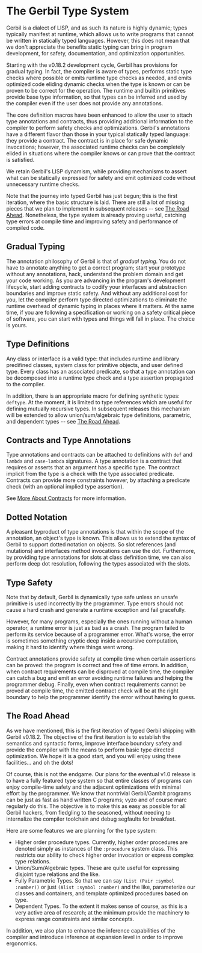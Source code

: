 # The Gerbil Type System

Gerbil is a dialect of LISP, and as such its nature is highly dynamic;
types typically manifest at runtime, which allows us to write programs
that cannot be written in statically typed languages. However, this
does not mean that we don't appreciate the benefits static typing can
bring in program development, for safety, documentation, and
optimization opportunities.

Starting with the v0.18.2 development cycle, Gerbil has provisions for
gradual typing. In fact, the compiler is aware of types, performs
static type checks where possible or emits runtime type checks as
needed, and emits optimized code eliding dynamic checks when the type
is known or can be proven to be correct for the operation. The runtime
and builtin primitives provide base type information, so that types
can be inferred and used by the compiler even if the user does not
provide any annotations.

The core definition macros have been enhanced to allow the user to
attach type annotations and contracts, thus providing additional
information to the compiler to perform safety checks and
optimizations. Gerbil's annotations have a different flavor than those
in your typical statically typed language: they provide a contract.
The contract is in place for safe dynamic invocations; however, the
associated runtime checks can be completely elided in situations where
the compiler knows or can prove that the contract is satisfied.

We retain Gerbil's LISP dynamism, while providing mechanisms to assert
what can be statically expressed for safety and emit optimized code
without unnecessary runtime checks.

Note that the journey into typed Gerbil has just begun; this is the
first iteration, where the basic structure is laid. There are still a
lot of missing pieces that we plan to implement in subsequent releases
-- see [The Road Ahead](#the-road-ahead). Nonetheless, the type system
is already proving useful, catching type errors at compile time and
improving safety and performance of compiled code.

## Gradual Typing

The annotation philosophy of Gerbil is that of _gradual typing_. You
do not have to annotate anything to get a correct program; start your
prototype without any annotations, hack, understand the problem domain
and get your code working. As you are advancing in the program's
development lifecycle, start adding contracts to codify your
interfaces and abstraction boundaries and improve static safety. And
without any additional cost for you, let the compiler perform type
directed optimizations to eliminate the runtime overhead of dynamic
typing in places where it matters. At the same time, if you are
following a specification or working on a safety critical piece of
software, you can start with types and things will fall in place. The
choice is yours.

## Type Definitions

Any class or interface is a valid type: that includes runtime and
library predifined classes, system class for primitive objects, and
user defined type. Every class has an associated predicate, so that a
type annotation can be decomposed into a runtime type check and a type
assertion propagated to the compiler.

In addition, there is an appropriate macro for defining synthetic
types: `deftype`. At the moment, it is limited to type references
which are useful for defining mutually recursive types. In subsequent
releases this mechanism will be extended to allow union/sum/algebraic
type definitions, parametric, and dependent types -- see [The Road Ahead](#the-road-ahead).

## Contracts and Type Annotations

Type annotations and contracts can be attached to definitions with
`def` and `lambda` and `case-lambda` signatures. A type annotation is
a contract that requires or asserts that an argument has a specific
type. The contract implicit from the type is a check with the type
associated predicate. Contracts can provide more constraints however,
by attaching a predicate check (with an optional implied type
assertion).

See [More About Contracts](/reference/gerbil/contract.md) for more
information.

## Dotted Notation

A pleasant byproduct of type annotations is that within the scope of
the annotation, an object's type is known. This allows us to extend
the syntax of Gerbil to support dotted notation on objects. So slot
references (and mutations) and interfaces method invocations can use
the dot. Furthermore, by providing type annotations for slots at class
definition time, we can also perform deep dot resolution, following
the types associated with the slots.

## Type Safety

Note that by default, Gerbil is dynamically type safe unless an unsafe
primitive is used incorrectly by the programmer. Type errors should
not cause a hard crash and generate a runtime exception and fail
gracefully.

However, for many programs, especially the ones running without a
human operator, a runtime error is just as bad as a crash. The program
failed to perform its service because of a programmer error.  What's
worse, the error is sometimes something cryptic deep inside a
recursive computation, making it hard to identify where things went
wrong.

Contract annotations provide safety at compile time when certain
assertions can be proved: the program is correct and free of time
errors.  In addition, when contract requirements can be disproved at
compile time, the compiler can catch a bug and emit an error avoiding
runtime failures and helping the programmer debug. Finally, even when
contract requirements cannot be proved at compile time, the emitted
contract check will be at the right boundary to help the programmer
identify the error without having to guess.

## The Road Ahead

As we have mentioned, this is the first iteration of typed Gerbil
shipping with Gerbil v0.18.2. The objective of the first iteration is
to establish the semantics and syntactic forms, improve interface
boundary safety and provide the compiler with the means to perform
basic type directed optimization. We hope it is a good start, and you
will enjoy using these facilities... and oh the dots!

Of course, this is not the endgame. Our plans for the eventual v1.0
release is to have a fully featured type system so that entire classes
of programs can enjoy compile-time safety and the adjacent
optimizations with minimal effort by the programmer. We know that
nontrivial Gerbil/Gambit programs can be just as fast as hand written
C programs; vyzo and of course marc regularly do this. The objective
is to make this as easy as possible for all Gerbil hackers, from
fledgling to the seasoned, without needing to internalize the compiler
toolchain and debug segfaults for breakfast.

Here are some features we are planning for the type system:
- Higher order procedure types. Currently, higher order procedures
  are denoted simply as instances of the `:procedure` system class.
  This restricts our ability to check higher order invocation or
  express complex type relations.
- Union/Sum/Algebraic types. These are quite useful for expressing
  disjoint type relations and the like.
- Fully Parametric Types. So that we can say `(List (Pair :symbol :number))`
  or just `(Alist :symbol :number)`  and the like, parameterize our classes
  and containers, and template  optimized procedures based on type.
- Dependent Types. To the extent it makes sense of course, as this is
  a very active area of research; at the minimum provide the machinery
  to express range constraints and similar concepts.

In addition, we also plan to enhance the inference capabilities of the
compiler and introduce inference at expansion level in order to
improve ergonomics.
